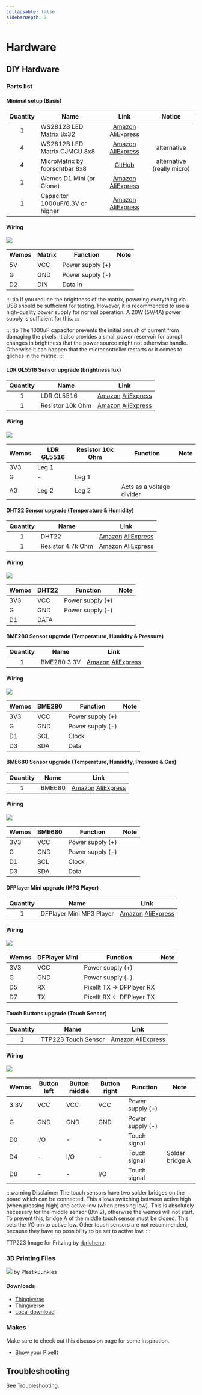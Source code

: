 ```yaml
---
collapsable: false
sidebarDepth: 2
---
```


# Hardware

## DIY Hardware

### Parts list

#### Minimal setup (Basis)

| **Quantity** | **Name**                        |                                         **Link**                                          |         **Notice**         |
| :----------: | ------------------------------- | :---------------------------------------------------------------------------------------: | :------------------------: |
|      1       | WS2812B LED Matrix 8x32         | [Amazon](https://amzn.to/3tEpc4u) [AliExpress](https://s.click.aliexpress.com/e/_DCu2VNp) |                            |
|      4       | WS2812B LED Matrix CJMCU 8x8    | [Amazon](https://amzn.to/3v1RDqe) [AliExpress](https://s.click.aliexpress.com/e/_DmwWBm7) |        alternative         |
|      4       | MicroMatrix by foorschtbar 8x8  |                   [GitHub](https://github.com/foorschtbar/MicroMatrix)                    | alternative (really micro) |
|      1       | Wemos D1 Mini (or Clone)        | [Amazon](https://amzn.to/2Df5v7M) [AliExpress](https://s.click.aliexpress.com/e/_DefTRgB) |                            |
|      1       | Capacitor 1000uF/6.3V or higher | [Amazon](https://amzn.to/2DktrGV) [AliExpress](https://s.click.aliexpress.com/e/_Ddqxp2j) |                            |

#### Wiring

![](/hardware_basis.png)

| Wemos | Matrix | Function         | Note |
| ----- | ------ | ---------------- | ---- |
| 5V    | VCC    | Power supply (+) |      |
| G     | GND    | Power supply (-) |      |
| D2    | DIN    | Data In          |      |

::: tip
If you reduce the brightness of the matrix, powering everything via USB should be sufficient for testing.
However, it is recommended to use a high-quality power supply for normal operation. A 20W (5V/4A) power supply is sufficient for this.
:::

::: tip
The 1000uF capacitor prevents the initial onrush of current from damaging the pixels. It also provides a small power reservoir for abrupt changes in brightness that the power source might not otherwise handle. Otherwise it can happen that the microcontroller restarts or it comes to gliches in the matrix.
:::

#### LDR GL5516 Sensor upgrade (brightness lux)

| **Quantity** | **Name**         |                                         **Link**                                          |
| :----------: | ---------------- | :---------------------------------------------------------------------------------------: |
|      1       | LDR GL5516       | [Amazon](https://amzn.to/2DlQjWb) [AliExpress](https://s.click.aliexpress.com/e/_DFp6GAX) |
|      1       | Resistor 10k Ohm | [Amazon](https://amzn.to/3p6oOsQ) [AliExpress](https://s.click.aliexpress.com/e/_DBBuZGf) |

#### Wiring

![](/hardware_gl5516.png)

| Wemos | LDR GL5516 | Resistor 10k Ohm | Function                  | Note |
| ----- | ---------- | ---------------- | ------------------------- | ---- |
| 3V3   | Leg 1      |                  |                           |
| G     | -          | Leg 1            |                           |
| A0    | Leg 2      | Leg 2            | Acts as a voltage divider |

#### DHT22 Sensor upgrade (Temperature & Humidity)

| **Quantity** | **Name**          |                                         **Link**                                          |
| :----------: | ----------------- | :---------------------------------------------------------------------------------------: |
|      1       | DHT22             | [Amazon](https://amzn.to/2Po21Hx) [AliExpress](https://s.click.aliexpress.com/e/_DBbMEn1) |
|      1       | Resistor 4.7k Ohm | [Amazon](https://amzn.to/3p6oOsQ) [AliExpress](https://s.click.aliexpress.com/e/_DBBuZGf) |

#### Wiring

![](/hardware_dht22.png)

| Wemos | DHT22 | Function         | Note |
| ----- | ----- | ---------------- | ---- |
| 3V3   | VCC   | Power supply (+) |
| G     | GND   | Power supply (-) |
| D1    | DATA  |                  |

#### BME280 Sensor upgrade (Temperature, Humidity & Pressure)

| **Quantity** | **Name**    |                                         **Link**                                          |
| :----------: | ----------- | :---------------------------------------------------------------------------------------: |
|      1       | BME280 3.3V | [Amazon](https://amzn.to/2Ta89Hy) [AliExpress](https://s.click.aliexpress.com/e/_DkqjVp1) |

#### Wiring

![](/hardware_bme280.png)

| Wemos | BME280 | Function         | Note |
| ----- | ------ | ---------------- | ---- |
| 3V3   | VCC    | Power supply (+) |      |
| G     | GND    | Power supply (-) |      |
| D1    | SCL    | Clock            |      |
| D3    | SDA    | Data             |      |

#### BME680 Sensor upgrade (Temperature, Humidity, Pressure & Gas)

| **Quantity** | **Name** |                                         **Link**                                          |
| :----------: | -------- | :---------------------------------------------------------------------------------------: |
|      1       | BME680   | [Amazon](https://amzn.to/3GfOHMA) [AliExpress](https://s.click.aliexpress.com/e/_DlgIMiP) |

#### Wiring

![](/hardware_bme680.png)

| Wemos | BME680 | Function         | Note |
| ----- | ------ | ---------------- | ---- |
| 3V3   | VCC    | Power supply (+) |      |
| G     | GND    | Power supply (-) |      |
| D1    | SCL    | Clock            |      |
| D3    | SDA    | Data             |      |

#### DFPlayer Mini upgrade (MP3 Player)

| **Quantity** | **Name**                 |                                         **Link**                                          |
| :----------: | ------------------------ | :---------------------------------------------------------------------------------------: |
|      1       | DFPlayer Mini MP3 Player | [Amazon](https://amzn.to/3jcbmz7) [AliExpress](https://s.click.aliexpress.com/e/_DBhkE8L) |

#### Wiring

![](/hardware_dfplayer.png)

| Wemos | DFPlayer Mini | Function                  | Note |
| ----- | ------------- | ------------------------- | ---- |
| 3V3   | VCC           | Power supply (+)          |      |
| G     | GND           | Power supply (-)          |      |
| D5    | RX            | PixelIt TX -> DFPlayer RX |      |
| D7    | TX            | PixelIt RX <- DFPlayer TX |      |

#### Touch Buttons upgrade (Touch Sensor)

| **Quantity** | **Name**            |                                         **Link**                                          |
| :----------: | ------------------- | :---------------------------------------------------------------------------------------: |
|      1       | TTP223 Touch Sensor | [Amazon](https://amzn.to/3UMnzvu) [AliExpress](https://s.click.aliexpress.com/e/_DeEyaxZ) |

#### Wiring

![](/hardware_touchbtn.png)

| Wemos | Button left | Button middle | Button right | Function         | Note            |
| ----- | ----------- | ------------- | ------------ | ---------------- | --------------- |
| 3.3V  | VCC         | VCC           | VCC          | Power supply (+) |
| G     | GND         | GND           | GND          | Power supply (-) |
| D0    | I/O         | -             | -            | Touch signal     |
| D4    | -           | I/O           | -            | Touch signal     | Solder bridge A |
| D8    | -           | -             | I/O          | Touch signal     |

:::warning Disclaimer
The touch sensors have two solder bridges on the board which can be connected. This allows switching between active high (when pressing high) and active low (when pressing low). This is absolutely necessary for the middle sensor (Btn 2), otherwise the wemos will not start. To prevent this, bridge A of the middle touch sensor must be closed. This sets the I/O pin to active low. Other touch sensors are not recommended, because they have no possibility to be set to active low.
:::

TTP223 Image for Fritzing by [rbricheno](https://github.com/rbricheno).

### 3D Printing Files

![](/cover.jpg)
by PlastikJunkies

#### Downloads

- [Thingiverse](https://www.thingiverse.com/thing:3559014)
- [Thingiverse](https://www.thingiverse.com/thing:4749750)
- [Local download](/pixel_it_case.zip)

### Makes

Make sure to check out this discussion page for some inspiration.

- [Show your PixelIt](https://github.com/pixelit-project/PixelIt/discussions/48)

## Troubleshooting

See [Troubleshooting](troubleshooting.html).

